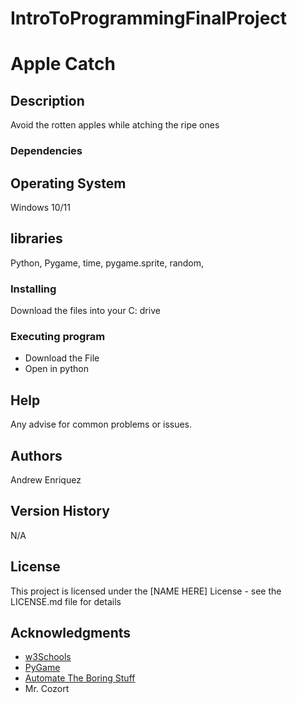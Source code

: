 # IntroToProgrammingFinalProject
# Apple Catch

## Description

Avoid the rotten apples while atching the ripe ones


### Dependencies
## Operating System
Windows 10/11

## libraries
Python, Pygame, time, pygame.sprite, random, 

### Installing

Download the files into your C: drive

### Executing program

* Download the File
* Open in python 

## Help

Any advise for common problems or issues.

## Authors

Andrew Enriquez

## Version History

N/A

## License

This project is licensed under the [NAME HERE] License - see the LICENSE.md file for details

## Acknowledgments

* [w3Schools](https://www.w3schools.com/python/default.asp)
* [PyGame](https://www.pygame.org/docs/)
* [Automate The Boring Stuff](https://automatetheboringstuff.com/)
* Mr. Cozort
